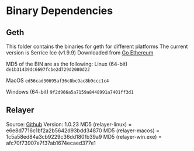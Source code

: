 Binary Dependencies
===================

Geth
----

This folder contains the binaries for geth for different platforms
The current version is Serrice Ice (v1.9.9)
Downloaded from [Go Ethereum](https://geth.ethereum.org/downloads/)

MD5 of the BIN are as the following:
Linux (64-bit)
`de1b31439dc6697fcbe2d729d2080d22`

MacOS
`ed56cad30695af36c8bc9ac8b9ccc1c4`

Windows (64-bit)
`9f2d966a5a7159a8448991a7401ff3d1`


Relayer
-------

Source: [Github](https://www.github.com/syscoin/relayer/)
Version: 1.0.23
MD5 (relayer-linux) = e6e8d7716c1bf2a2b5642d93bdd34870
MD5 (relayer-macos) = 1c5a58ed84a3cb9229c36dd180fb39a9
MD5 (relayer-win.exe) = afc70f73907e7f37ab1674ecaed377e1
